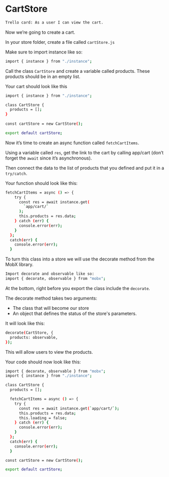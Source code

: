 # CartStore
```sh
Trello card: As a user I can view the cart.
```

Now we’re going to create a cart.

In your store folder, create a file called `cartStore.js`

Make sure to import instance like so:
```sh
import { instance } from "./instance";
```

Call the class `CartStore` and create a variable called products. These products should be in an empty list.

Your cart should look like this
```sh
import { instance } from "./instance";

class CartStore {
  products = [];
}
  
const cartStore = new CartStore();

export default cartStore;
```

Now it’s time to create an async function called `fetchCartItems`.

Using a variable called `res`, get the link to the cart by calling app/cart (don’t forget the `await` since it’s asynchronous).

Then connect the data to the list of products that you defined and put it in a `try/catch`.

Your function should look like this:
```sh
fetchCartItems = async () => {
    try {
      const res = await instance.get(
        `app/cart/`
      );
      this.products = res.data;
    } catch (err) {
      console.error(err);
    }
  };
  catch(err) {
    console.error(err);
  }
```

To turn this class into a store we will use the decorate method from the MobX library.
```sh
Import decorate and observable like so:
import { decorate, observable } from "mobx";
```
At the bottom, right before you export the class include the `decorate`. 

The decorate method takes two arguments:

- The class that will become our store
- An object that defines the status of the store's parameters.

It will look like this:
```sh
decorate(CartStore, {
  products: observable,
});
```
This will allow users to view the products.

Your code should now look like this:
```sh
import { decorate, observable } from "mobx";
import { instance } from "./instance";

class CartStore {
  products = [];

  fetchCartItems = async () => {
    try {
      const res = await instance.get(`app/cart/`);
      this.products = res.data;
      this.loading = false;
    } catch (err) {
      console.error(err);
    }
  };
  catch(err) {
    console.error(err);
  }

const cartStore = new CartStore();

export default cartStore;
```

 
